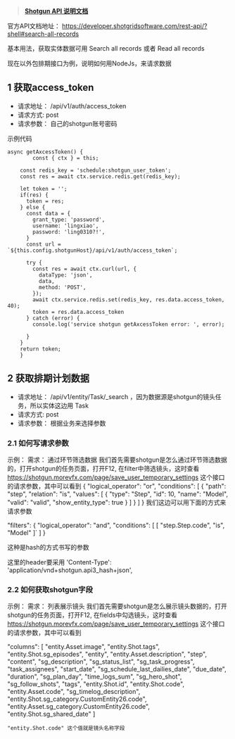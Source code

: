 >**[Shotgun API 说明文档](#jump_8)**

官方API文档地址： https://developer.shotgridsoftware.com/rest-api/?shell#search-all-records

基本用法，获取实体数据可用 Search all records 或者 Read all records

现在以外包排期接口为例，说明如何用NodeJs，来请求数据

## 1 获取access_token
    
- 请求地址： /api/v1/auth/access_token
- 请求方式:  post
- 请求参数： 自己的shotgun账号密码

示例代码

```javajavascript
async getAxcessToken() {
		const { ctx } = this;

    const redis_key = 'schedule:shotgun_user_token';
    const res = await ctx.service.redis.get(redis_key);
    
    let token = '';
    if(res) {
      token = res;
    } else {
      const data = {
        grant_type: 'password',
        username: 'lingxiao',
        password: 'ling0310?!',
      }
      const url = `${this.config.shotgunHost}/api/v1/auth/access_token`;
  
      try {
        const res = await ctx.curl(url, {
          dataType: 'json',
          data,
          method: 'POST',
        });
        await ctx.service.redis.set(redis_key, res.data.access_token, 40);
        token = res.data.access_token
      } catch (error) {
        console.log('service shotgun getAxcessToken error: ', error);
      
      }
    }
    return token;		
	}
```

## 2 获取排期计划数据

- 请求地址： /api/v1/entity/Task/_search ，因为数据源是shotgun的镜头任务，所以实体这边用 Task 
- 请求方式:  post
- 请求参数： 根据业务来选择参数

### 2.1 如何写请求参数

示例：
  需求： 通过环节筛选数据
  我们首先需要shotgun是怎么通过环节筛选数据的，打开shotgun的任务页面，打开F12, 在filter中筛选镜头，这时查看
  https://shotgun.morevfx.com/page/save_user_temporary_settings 这个接口的请求参数，其中可以看到
  {
    "logical_operator": "or",
    "conditions": [
      {
        "path": "step",
        "relation": "is",
        "values": [
          {
            "type": "Step",
            "id": 10,
            "name": "Model",
            "valid": "valid",
            "show_entity_type": true
          }
        ]
      }
    ]
  }
  我们这边可以用下面的方式来请求参数
  
  "filters": {
    "logical_operator": "and",
    "conditions": [
      [
        "step.Step.code",
        "is",
        "Model"
      ]`
    ]
  }

  这种是hash的方式书写的参数

  这里的header要采用 'Content-Type': 'application/vnd+shotgun.api3_hash+json',



### 2.2 如何获取shotgun字段

示例：
  需求： 列表展示镜头
  我们首先需要shotgun是怎么展示镜头数据的，打开shotgun的任务页面，打开F12, 在fields中勾选镜头，这时查看
  https://shotgun.morevfx.com/page/save_user_temporary_settings 这个接口的请求参数，其中可以看到

  "columns": [
      "entity.Asset.image",
      "entity.Shot.tags",
      "entity.Shot.sg_episodes",
      "entity",
      "entity.Asset.description",
      "step",
      "content",
      "sg_description",
      "sg_status_list",
      "sg_task_progress",
      "task_assignees",
      "start_date",
      "sg_schedule_last_dailies_date",
      "due_date",
      "duration",
      "sg_plan_day",
      "time_logs_sum",
      "sg_hero_shot",
      "sg_follow_shots",
      "tags",
      "entity.Shot.id",
      "entity.Shot.code",
      "entity.Asset.code",
      "sg_timelog_description",
      "entity.Shot.sg_category.CustomEntity26.code",
      "entity.Asset.sg_category.CustomEntity26.code",
      "entity.Shot.sg_shared_date"
    ]

    "entity.Shot.code" 这个值就是镜头名称字段
